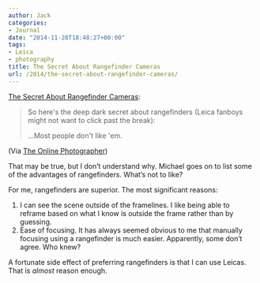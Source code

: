 ```yaml
---
author: Jack
categories:
- Journal
date: "2014-11-28T18:48:27+00:00"
tags:
- Leica
- photography
title: The Secret About Rangefinder Cameras
url: /2014/the-secret-about-rangefinder-cameras/
---
```


[The Secret About Rangefinder Cameras][1]:

> So here's the deep dark secret about rangefinders (Leica fanboys might not want to click past the break):
> 
> &#8230;Most people don't like 'em.

(Via [The Online Photographer][2])

That may be true, but I don’t understand why. Michael goes on to list some of the advantages of rangefinders. What’s not to like?

For me, rangefinders are superior. The most significant reasons:

  1. I can see the scene outside of the framelines. I like being able to reframe based on what I know is outside the frame rather than by guessing.
  2. Ease of focusing. It has always seemed obvious to me that manually focusing using a rangefinder is much easier. Apparently, some don’t agree. Who knew?

A fortunate side effect of preferring rangefinders is that I can use Leicas. That is _almost_ reason enough.

 [1]: http://feedproxy.google.com/~r/typepad/ZSjz/~3/VuN-i_i5eN8/the-dirty-secret-about-rangefinder-cameras.html
 [2]: http://theonlinephotographer.typepad.com/the_online_photographer/